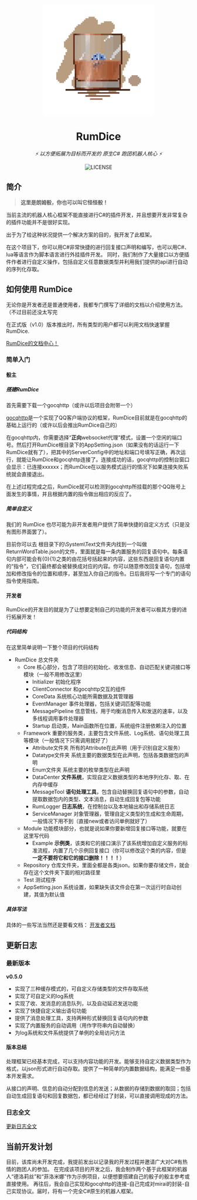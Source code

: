 <div align="center">
<img src="RumDiceLogo.png" width="300"/>

# RumDice

_⚡ 以方便拓展为目标而开发的 原生C# 跑团机器人核心 ⚡_

![LICENSE](https://img.shields.io/badge/license-MIT-yellow.svg?style=flat)
</div>

## 简介
> **这里是朗姆骰，你也可以叫它怪怪骰！**

当前主流的机器人核心框架不能直接进行C#的插件开发，并且想要开发非常复杂的插件功能并不是很好实现。

出于为了给这种状况提供一个解决方案的目的，我开发了此框架。

在这个项目下，你可以用C#非常快捷的进行回复接口声明和编写，也可以用C#、lua等语言作为脚本语言进行外挂插件开发。
同时，我们制作了大量接口以方便插件作者进行自定义操作，包括自定义任意数据类型并利用我们提供的api进行自动的序列化存取。

## 如何使用 RumDice
无论你是开发者还是普通使用者，我都专门撰写了详细的文档以介绍使用方法。（不过目前还没太写完

在正式版（v1.0）版本推出时，所有类型的用户都可以利用文档快速掌握 RumDice. 

[RumDice的文档中心！](https://github.com/iLoner121/RumDice/wiki)

### 简单入门
#### 骰主
##### 搭建RumDice
首先需要下载一个gocqhttp（或许以后项目会附带一个）

[gocqhttp](https://github.com/Mrs4s/go-cqhttp)是一个实现了QQ客户端协议的框架，RumDice目前就是在gocqhttp的基础上运行的（或许以后会推出RumDice自己的）

在gocqhttp内，你需要选择“**正向**websocket代理”模式，设置一个空闲的端口号。然后打开RumDice根目录下的AppSetting.json（如果没有的话运行一下RumDice就有了），把其中的ServerConfig中的地址和端口号填写正确，再次运行，就能让RumDice和gocqhttp连接了。连接成功的话，gocqhttp的控制台窗口会显示：已连接xxxxxx；而RumDice在以服务模式运行的情况下如果连接失败系统就会直接退出。

在上述过程完成之后，RumDice就可以检测到gocqhttp所挂载的那个QQ账号上面发生的事情，并且根据内置的指令做出相应的反应了。
##### 简单自定义
我们的 RumDice 也尽可能为非开发者用户提供了简单快捷的自定义方式（只是没有图形界面罢了）。

目前你可以去 根目录下的\System\Text文件夹内找到一个叫做ReturnWordTable.json的文件，里面就是每一条内置服务的回复语句中。每条语句内部可能会有{0}{1}之类的由花括号括起来的内容，这些东西是回复语句内置的“指令”，它们最终都会被替换成对应的内容。你可以随意修改回复语句，包括增加和修改指令的位置和顺序，甚至加入你自己的指令。日后我将写一个专门的语句指令使用指南。

#### 开发者
RumDice的开发目的就是为了让想要定制自己的功能的开发者可以极其方便的进行拓展开发！
##### 代码结构
在这里简单说明一下整个项目的代码结构
- RumDice 总文件夹
  - Core 核心部分，包含了项目的初始化、收发信息、自动匹配关键词接口等模块（一般不用修改这里）
    - Initializer 初始化程序
    - ClientConnector 和gocqhttp交互的组件
    - CoreData 系统核心功能所需数据及其管理器
    - EventManager 事件处理器，包括关键词匹配等功能
    - MessagePipeline 信息管线，用于均衡消息传入和发送的速率，以及多线程调用事件处理器
    - Startup 启动类，Main函数所在位置，系统组件注册依赖注入的位置
  - Framework 重要的服务类，主要包含文件系统、Log系统、语句处理工具等模块（一般情况下只需调用就好了）
    - Attribute文件夹 所有的Attribute在此声明（用于识别自定义服务）
    - Datatype文件夹 系统主要的数据类型在此声明，包括各类数据包的声明
    - Enum文件夹 系统主要的枚举类型在此声明
    - DataCenter **文件系统**，实现自定义数据类型的本地序列化存、取、在内存中缓存
    - MessageTool **语句处理工具**，包含自动替换回复语句中的参数，自动提取数据包内的类型、文本消息，自动生成回复包等功能
    - RumLogger **日志系统**，在控制台以及本地输出和存储系统日志
    - ServiceManager 对象管理器，管理自定义类型的生成和生命周期，一般情况下用不到（直接new或者访问单例就好了）
  - Module 功能模块部分，也就是说如果你要新增回复接口等功能，就要在这里写代码
    - Example **示例类**，该类和它的接口演示了该系统增加自定义服务的标准流程，内置了几个示例回复接口（你可以修改这个类的内容，但是**一定不要将它和它的接口删除！！！！**）
  - Repository 仓库文件夹，里面全都是各类json。如果你要存储文件，就会存在这个文件夹下面的相对路径里
  - Test 测试程序
  - AppSetting.json 系统设置，如果缺失该文件会在第一次运行时自动创建，其值为默认值
##### 具体写法
具体的一些写法当然还是要看文档：
[开发者文档](https://github.com/iLoner121/RumDice/wiki/%E5%BC%80%E5%8F%91%E8%80%85%E6%96%87%E6%A1%A3)

## 更新日志
### 最新版本
**v0.5.0**
- 实现了三种缓存模式的，可自定义存储类型的文件存取系统
- 实现了可自定义的log系统
- 实现了收、发消息的消息队列，以及自动延迟发送功能
- 实现了快捷自定义输出语句功能
- 提供了消息处理工具，支持两种形式替换回复语句内的参数
- 实现了内置服务的自动调用（用作字符串内自动替换）
- 为log系统和文件系统提供了单例的全局访问方法
#### 版本总结
处理框架已经基本完成，可以支持内容功能的开发。能够支持自定义数据类型作为格式，以json形式进行自动存取。提供了一种简单的内置数据结构，能满足一些基本开发需求。

从接口的声明、信息的自动分配到信息的发送；从数据的存储到数据的取回；包括自动生成回复语句和回复数据包，都已经经过了封装，可以直接调用现成的方法。

### 日志全文
[更新日志全文](https://github.com/iLoner121/RumDice/wiki/%E6%9B%B4%E6%96%B0%E6%97%A5%E5%BF%97)


## 当前开发计划
目前，该库尚未开发完成，我提前发出以记录我的开发过程并邀请广大对C#有热情的跑团人的参加。
在完成该项目的开发之后，我会制作两个基于此框架的机器人“德洛莉丝”和“菲洛米娜”作为示例项目，以便想要搭建自己的骰子的骰主参考或直接使用。
再往后，我会自己实现和gocqhttp的连接-自己完成对mirai的封装-自己实现协议。届时，将有一个完全C#原生的机器人框架。
